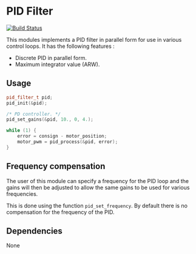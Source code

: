 # PID Filter
[![Build Status](https://travis-ci.org/cvra/pid.png)](https://travis-ci.org/cvra/pid)

This modules implements a PID filter in parallel form for use in various control loops.
It has the following features :

* Discrete PID in parallel form.
* Maximum integrator value (ARW).


## Usage
```cpp
pid_filter_t pid;
pid_init(&pid);

/* PD controller. */
pid_set_gains(&pid, 10., 0, 4.);

while (1) {
    error = consign - motor_position;
    motor_pwm = pid_process(&pid, error);
}

```

## Frequency compensation
The user of this module can specify a frequency for the PID loop and the gains
will then be adjusted to allow the same gains to be used for various frequencies.

This is done using the function `pid_set_frequency`.
By default there is no compensation for the frequency of the PID.

## Dependencies
None
